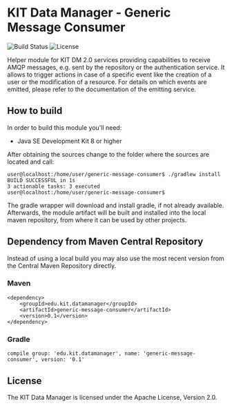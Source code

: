 # KIT Data Manager - Generic Message Consumer

![Build Status](https://img.shields.io/travis/kit-data-manager/generic-message-consumer.svg)
![License](https://img.shields.io/github/license/kit-data-manager/generic-message-consumer.svg)

Helper module for KIT DM 2.0 services providing capabilities to receive AMQP messages, e.g. sent by the repository or the authentication service. 
It allows to trigger actions in case of a specific event like the creation of a user or the modification of a resource. For details on which events
are emitted, please refer to the documentation of the emitting service.

## How to build

In order to build this module you'll need:

* Java SE Development Kit 8 or higher

After obtaining the sources change to the folder where the sources are located and call:

```
user@localhost:/home/user/generic-message-consumer$ ./gradlew install
BUILD SUCCESSFUL in 1s
3 actionable tasks: 3 executed
user@localhost:/home/user/generic-message-consumer$
```

The gradle wrapper will download and install gradle, if not already available. Afterwards, the module artifact
will be built and installed into the local maven repository, from where it can be used by other projects.

## Dependency from Maven Central Repository

Instead of using a local build you may also use the most recent version from the Central Maven Repository directly. 

### Maven

~~~~
<dependency>
    <groupId>edu.kit.datamanager</groupId>
    <artifactId>generic-message-consumer</artifactId>
    <version>0.1</version>
</dependency>
~~~~

### Gradle

~~~~
compile group: 'edu.kit.datamanager', name: 'generic-message-consumer', version: '0.1'
~~~~


## License

The KIT Data Manager is licensed under the Apache License, Version 2.0.